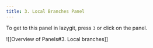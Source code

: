 ```yaml
---
title: 3. Local Branches Panel
---
```

To get to this panel in lazygit, press `3` or click on the panel.

![[Overview of Panels#3. Local branches]]
